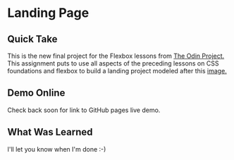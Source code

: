# Landing Page

## Quick Take

This is the new final project for the Flexbox lessons from [The Odin Project.](https://www.theodinproject.com/paths/foundations/courses/foundations/lessons/landing-page) This assignment puts to use all aspects of the preceding lessons on CSS foundations and flexbox to build a landing project modeled after this [image.](https://cdn.statically.io/gh/TheOdinProject/curriculum/main/foundations/html_css/project/odin-project.png)

## Demo Online

Check back soon for link to GitHub pages live demo.

## What Was Learned

I'll let you know when I'm done :-)